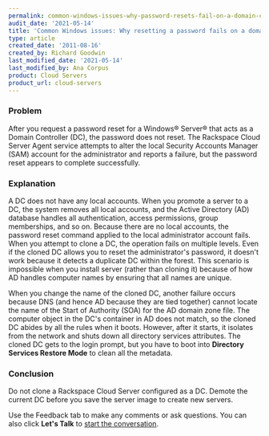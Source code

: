 ```yaml
---
permalink: common-windows-issues-why-password-resets-fail-on-a-domain-controller
audit_date: '2021-05-14'
title: 'Common Windows issues: Why resetting a password fails on a domain controller'
type: article
created_date: '2011-08-16'
created_by: Richard Goodwin
last_modified_date: '2021-05-14'
last_modified_by: Ana Corpus
product: Cloud Servers
product_url: cloud-servers
---
```


### Problem

After you request a password reset for a Windows&reg; Server&reg; that acts as a Domain Controller (DC),
the password does not reset. The Rackspace Cloud Server Agent service attempts to alter the local
Security Accounts Manager (SAM) account for the administrator and reports a failure, but the password
reset appears to complete successfully.

### Explanation

A DC does not have any local accounts. When you promote a server to a DC, the system removes all local
accounts, and the Active Directory (AD) database handles all authentication, access permissions, group
memberships, and so on.  Because there are no local accounts, the password reset command applied to the
local administrator account fails. When you attempt to clone a DC, the operation fails on multiple
levels. Even if the cloned DC allows you to reset the administrator's password, it doesn't work
because it detects a duplicate DC within the forest. This scenario is impossible when you install server
(rather than cloning it) because of how AD handles computer names by ensuring that all names are unique.

When you change the name of the cloned DC, another failure occurs because DNS (and hence AD because they
are tied together) cannot locate the name of the Start of Authority (SOA) for the AD domain zone file.
The computer object in the DC's container in AD does not match, so the cloned DC abides by all the rules
when it boots. However, after it starts, it isolates from the network and shuts down all directory services
attributes. The cloned DC gets to the login prompt, but you have to boot into **Directory Services Restore Mode**
to clean all the metadata.

### Conclusion

Do not clone a Rackspace Cloud Server configured as a DC. Demote the current DC before you save the server
image to create new servers.

Use the Feedback tab to make any comments or ask questions. You can also click **Let's Talk** to
[start the conversation](https://www.rackspace.com/).


